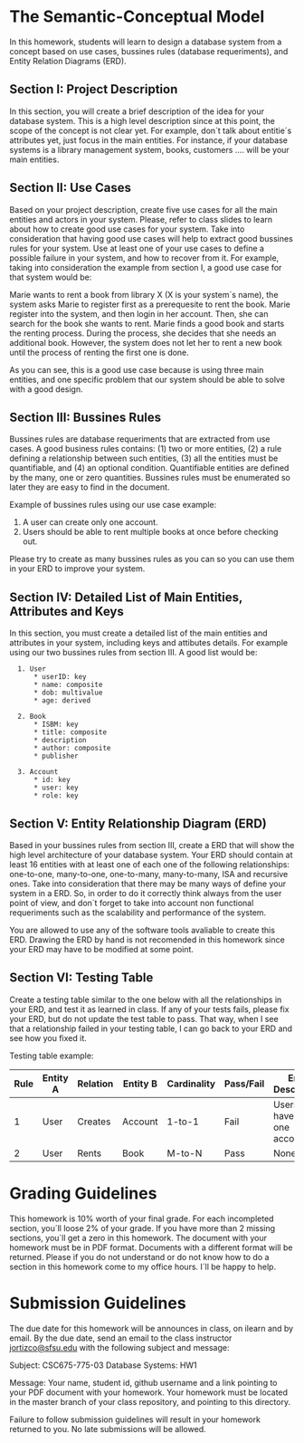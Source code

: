 # The Semantic-Conceptual Model 

In this homework, students will learn to design a database system from a concept based on use cases, bussines rules (database requeriments), and Entity Relation Diagrams (ERD). 

## Section I: Project Description

In this section, you will create a brief description of the idea for your database system. This is a high level description since at this point, the scope of the concept is not clear yet. For example, don´t talk about entitie´s attributes yet, just focus in the main entities. For instance, if your database systems is a library management system, books, customers .... will be your main entities. 

## Section II: Use Cases 

Based on your project description, create five use cases for all the main entities and actors in your system. Please, refer to class slides to learn about how to create good use cases for your system. Take into consideration that having good use cases will help to extract good bussines rules for your system. Use at least one of your use cases to define a possible failure in your system, and how to recover from it. For example, taking into consideration the example from section I, a good use case for that system would be:

Marie wants to rent a book from library X (X is your system´s name), the system asks Marie to register first as a prerequesite to rent the book. Marie register into the system, and then login in her account. Then, she can search for the book she wants to rent. Marie finds a good book and starts the renting process. During the process, she decides that she needs an additional book. However, the system does not let her to rent a new book until the process of renting the first one is done. 

As you can see, this is a good use case because is using three main entities, and one specific problem that our system should be able to solve with a good design. 

## Section III: Bussines Rules 

Bussines rules are database requeriments that are extracted from use cases. A good business rules contains: (1) two or more entities, (2) a rule defining a relationship between such entities, (3) all the entities must be quantifiable, and (4) an optional condition. Quantifiable entities are defined by the many, one or zero quantities. Bussines rules must be enumerated so later they are easy to find in the document. 

Example of bussines rules using our use case example: 

1. A user can create only one account. 
2. Users should be able to rent multiple books at once before checking out. 

Please try to create as many bussines rules as you can so you can use them in your ERD to improve your system. 

## Section IV: Detailed List of Main Entities, Attributes and Keys 

In this section, you must create a detailed list of the main entities and attributes in your system, including keys and attibutes details. For example using our two bussines rules from section III. A good list would be:

      1. User
          * userID: key 
          * name: composite 
          * dob: multivalue 
          * age: derived
          
      2. Book
          * ISBM: key 
          * title: composite 
          * description 
          * author: composite 
          * publisher 

      3. Account 
          * id: key 
          * user: key 
          * role: key 
      
## Section V: Entity Relationship Diagram (ERD) 

Based in your bussines rules from section III, create a ERD that will show the high level architecture of your database system. Your ERD should contain at least 16 entities with at least one of each one of the following relationships: one-to-one, many-to-one, one-to-many, many-to-many, ISA and recursive ones. Take into consideration that there may be many ways of define your system in a ERD. So, in order to do it correctly think always from the user point of view, and don´t forget to take into account non functional requeriments such as  the scalability and performance of the system.  

You are allowed to use any of the software tools avaliable to create this ERD. Drawing the ERD by hand is not recomended in this homework since your ERD may have to be modified at some point. 

## Section VI: Testing Table 

Create a testing table similar to the one below with all the relationships in your ERD, and test it as learned in class. If any of your tests fails, please fix your ERD, but do not update the test table to pass. That way, when I see that a relationship failed in your testing table, I can go back to your ERD and see how you fixed it. 

Testing table example:

| Rule | Entity A  |  Relation |  Entity B | Cardinality  | Pass/Fail  |           Error Description               |  
|------|-----------|-----------|-----------|--------------|------------|-------------------------------------------|
|  1   |   User    |  Creates  |  Account  |    1-to-1    |    Fail    |  Users must have only one account         | 
|  2   |   User    |  Rents    |  Book     |    M-to-N    |    Pass    |                None                       |



# Grading Guidelines

This homework is 10% worth of your final grade. For each incompleted section, you´ll loose 2% of your grade. If you have more than 2 missing sections, you´ll get a zero in this homework. The document with your homework must be in PDF format. Documents with a different format will be returned. Please if you do not understand or do not know how to do a section in this homework come to my office hours. I´ll be happy to help. 

# Submission Guidelines 

The due date for this homework will be announces in class, on ilearn and by email. By the due date, send an email to the class instructor jortizco@sfsu.edu with the following subject and message: 

Subject: CSC675-775-03 Database Systems: HW1

Message: Your name, student id, github username and a link pointing to your PDF document with your homework. Your homework must be located in the master branch of your class repository, and pointing to this directory. 

Failure to follow submission guidelines will result in your homework returned to you. No late submissions will be allowed. 










